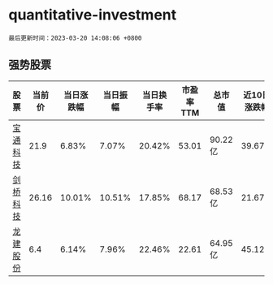 # quantitative-investment

`最后更新时间：2023-03-20 14:08:06 +0800`

## 强势股票

|股票|当前价|当日涨跌幅|当日振幅|当日换手率|市盈率TTM|总市值|近10日涨跌幅|
|----|----|----|----|----|----|----|----|
|[宝通科技](https://xueqiu.com/S/SZ300031)|21.9|6.83%|7.07%|20.42%|53.01|90.22亿|39.67%|
|[剑桥科技](https://xueqiu.com/S/SH603083)|26.16|10.01%|10.51%|17.85%|68.17|68.53亿|21.67%|
|[龙建股份](https://xueqiu.com/S/SH600853)|6.4|6.14%|7.96%|22.46%|22.61|64.95亿|45.12%|
